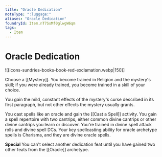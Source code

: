 ```yaml
---
title: "Oracle Dedication"
noteType: ":luggage:"
aliases: "Oracle Dedication"
foundryId: Item.nT7SsMf0glwgW6qm
tags:
  - Item
---
```


# Oracle Dedication
![[icons-sundries-books-book-red-exclamation.webp|150]]

Choose a [[Mystery]]. You become trained in Religion and the mystery's skill; if you were already trained, you become trained in a skill of your choice.

You gain the mild, constant effects of the mystery's curse described in its first paragraph, but not other effects the mystery usually grants.

You cast spells like an oracle and gain the [[Cast a Spell]] activity. You gain a spell repertoire with two cantrips, either common divine cantrips or other divine cantrips you learn or discover. You're trained in divine spell attack rolls and divine spell DCs. Your key spellcasting ability for oracle archetype spells is Charisma, and they are divine oracle spells.

**Special** You can't select another dedication feat until you have gained two other feats from the [[Oracle]] archetype.
